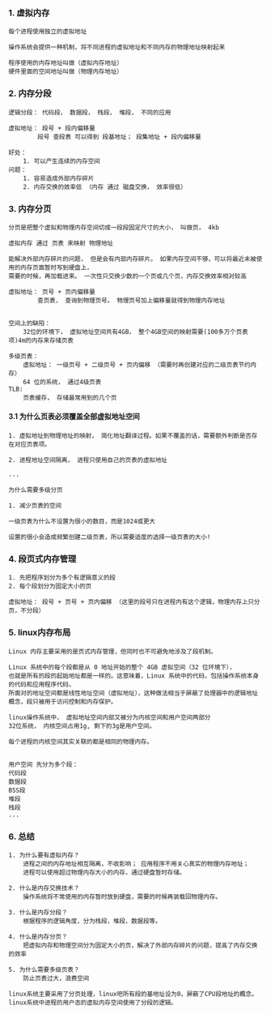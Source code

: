 ### 1. 虚拟内存

    每个进程使用独立的虚拟地址

    操作系统会提供一种机制，将不同进程的虚拟地址和不同内存的物理地址映射起来

    程序使用的内存地址叫做（虚拟内存地址）
    硬件里面的空间地址叫做（物理内存地址）

###  2. 内存分段

    逻辑分段： 代码段， 数据段， 栈段， 堆段， 不同的应用

    虚拟地址： 段号 + 段内偏移量
            段号 查段表 可以得到 段基地址； 段集地址 + 段内偏移量

    好处：
        1. 可以产生连续的内存空间
    问题：
        1. 容易造成外部内存碎片
        2. 内存交换的效率低 （内存 通过 磁盘交换， 效率很低）

### 3. 内存分页
    分页是把整个虚拟和物理内存空间切成一段段固定尺寸的大小， 叫做页， 4kb

    虚拟内存 通过 页表 来映射 物理地址

    能解决外部内存碎片的问题， 但是会有内部内存碎片。 如果内存空间不够，可以将最近未被使用的内存页面暂时写到硬盘上，
    需要的时候，再加载进来。 一次性只交换少数的一个页或几个页，内存交换效率相对较高

    虚拟地址： 页号 + 页内偏移量
            查页表， 查询到物理页号。 物理页号加上偏移量就得到物理内存地址
    
    
    空间上的缺陷：
        32位的环境下， 虚拟地址空间共有4GB， 整个4GB空间的映射需要(100多万个页表项)4m的内存来存储页表

    多级页表：
        虚拟地址： 一级页号 + 二级页号 + 页内偏移 （需要时再创建对应的二级页表节约内存）
        64 位的系统， 通过4级页表
    TLB:
        页表缓存， 存储最常用到的几个页

#### 3.1 为什么页表必须覆盖全部虚拟地址空间
    
    1. 虚拟地址到物理地址的映射， 简化地址翻译过程。如果不覆盖的话，需要额外判断是否存在对应页表项。

    2. 进程地址空间隔离， 进程只使用自己的页表的虚拟地址

    ...

    为什么需要多级分页

    1. 减少页表的空间
    
    一级页表为什么不设置为很小的数目，而是1024或更大
    
    设置的很小会造成频繁创建二级页表，所以需要适度的选择一级页表的大小!

### 4. 段页式内存管理
    
    1. 先把程序划分为多个有逻辑意义的段
    2. 每个段划分为固定大小的页

    虚拟地址： 段号 + 页号 + 页内偏移 （这里的段号只在进程内有这个逻辑，物理内存上只分页，不分段）

### 5. linux内存布局

    Linux 内存主要采用的是页式内存管理，但同时也不可避免地涉及了段机制。

    Linux 系统中的每个段都是从 0 地址开始的整个 4GB 虚拟空间（32 位环境下），
    也就是所有的段的起始地址都是一样的。这意味着，Linux 系统中的代码，包括操作系统本身的代码和应用程序代码，
    所面对的地址空间都是线性地址空间（虚拟地址），这种做法相当于屏蔽了处理器中的逻辑地址概念，段只被用于访问控制和内存保护。

    linux操作系统中， 虚拟地址空间内部又被分为内核空间和用户空间两部分
    32位系统， 内核空间占用1g, 剩下的3g是用户空间。
    
    每个进程的内核空间其实关联的都是相同的物理内存。

    
    用户空间 先分为多个段：
    代码段
    数据段
    BSS段
    堆段
    栈段
    ...


### 6. 总结

    1. 为什么要有虚拟内存？
        进程之间的内存地址相互隔离，不收影响； 应用程序不用关心真实的物理内存地址；
        进程可以使用超过物理内存大小的内存，通过硬盘暂时存储。

    2. 什么是内存交换技术？
        操作系统将不常使用的内存暂时放到硬盘，需要的时候再装载回物理内存。

    3. 什么是内存分段？
        根据程序的逻辑角度，分为栈段，堆段，数据段等。
    
    4. 什么是内存分页？
        把虚拟内存和物理空间分为固定大小的页，解决了外部内存碎片的问题，提高了内存交换的效率

    5. 为什么需要多级页表？
        防止页表过大，浪费空间

    linux系统主要采用了分页处理，linux吧所有段的基地址设为0，屏蔽了CPU段地址的概念。
    linux系统中进程的用户态的虚拟内存空间使用了分段的逻辑。